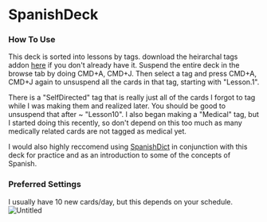 # SpanishDeck


### How To Use
This deck is sorted into lessons by tags.  download the heirarchal tags addon [here](https://ankiweb.net/shared/info/594329229) if you don't already have it. Suspend the entire deck in the browse tab by doing CMD+A, CMD+J.  Then select a tag and press CMD+A, CMD+J again to unsuspend all the cards in that tag, starting with "Lesson.1".  

There is a "SelfDirected" tag that is really just all of the cards I forgot to tag while I was making them and realized later.  You should be good to unsuspend that after ~ "Lesson10".  I also began making a "Medical" tag, but I started doing this recently, so don't depend on this too much as many medically related cards are not tagged as medical yet.

I would also highly reccomend using [SpanishDict](https://www.spanishdict.com/) in conjunction with this deck for practice and as an introduction to some of the concepts of Spanish.

### Preferred Settings
I usually have 10 new cards/day, but this depends on your schedule.
![Untitled](https://user-images.githubusercontent.com/63984796/117141785-f0a7a280-ad7c-11eb-8f8b-c7716773d6ac.png)

